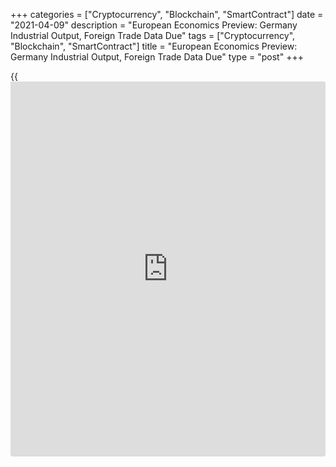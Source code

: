 +++
categories = ["Cryptocurrency", "Blockchain", "SmartContract"]
date = "2021-04-09"
description = "European Economics Preview: Germany Industrial Output, Foreign Trade Data Due"
tags = ["Cryptocurrency", "Blockchain", "SmartContract"]
title = "European Economics Preview: Germany Industrial Output, Foreign Trade Data Due"
type = "post"
+++

{{<iframe id="large-banner" src="https://www.bounty.group/#slide=28.0" width="100%" height="600" scrolling="no" style="border: 0px solid rgb(216, 221, 230); border-radius: 3px;">}}

Industrial production and foreign trade from Germany and house prices
from the UK are due on Friday, headlining a busy day for the European
economic [news](https://www.letsplayfx.com/blog/forex-news-website/).

At 2.00 am ET, Destatis is scheduled to publish Germany's industrial
output and foreign trade figures. Economists forecast industrial output
to grow 1.5 percent month-on-month, reversing a 2.5 percent fall in
January.

Germany's exports are forecast to gain 1 percent on month and imports to
rise 2.4 percent in February.

In the meantime, Statistics Norway releases consumer and producer prices
for March. Inflation is expected to rise 3.5 percent annually, following
a 3.3 percent rise in February.

At 2.45 am ET, France's statistical office Insee releases industrial
production for February. Economists forecast output to gain 0.5 percent
on month, slower than the 3.3 percent increase in January.

At 3.00 am ET, Spain's INE is scheduled to issue industrial production
for February. Output is seen falling 1.3 percent annually, following a
2.2 percent drop in January.  
  
In the meantime, consumer prices and retail sales are due from Hungary.
Inflation is seen rising to 3.7 percent in March from 3.1 percent in
February.

At 3.30 am ET, UK Halifax house prices data is due for March.

At 4.00 am ET, Italy's Istat publishes retail sales for February. Sales
had decreased 3 percent on month in January.

For comments and feedback [contact](https://www.playgroundfx.com/contact/): editorial@rtt[news](https://www.letsplayfx.com/blog/forex-news-website/).com

[Economic News][1]

 **What parts of the world are seeing the best (and worst) economic
performances lately? Click[here][2] to check out our [Econ Scorecard][2]
and find out! See up-to-the-moment [ranking](https://www.playgroundfx.com/blog/crypto-exchange-ranking/)s for the best and worst
performers in [GDP][3], [unemployment rate][4], [inflation][5] and much
more.**

   1. www.rtt[news](https://www.letsplayfx.com/blog/forex-news-website/).com/Content/EconomicNews.aspx
   2. www.rtt[news](https://www.letsplayfx.com/blog/forex-news-website/).com/economic-scorecard/world-rank/industrial-production/highest-performance.aspx
   3. www.rtt[news](https://www.letsplayfx.com/blog/forex-news-website/).com/economic-scorecard/world-rank/GDP/highest-performance.aspx
   4. www.rtt[news](https://www.letsplayfx.com/blog/forex-news-website/).com/economic-scorecard/world-rank/unemployment-rate/lowest-performance.aspx
   5. www.rtt[news](https://www.letsplayfx.com/blog/forex-news-website/).com/economic-scorecard/world-rank/CPI/highest-performance.aspx